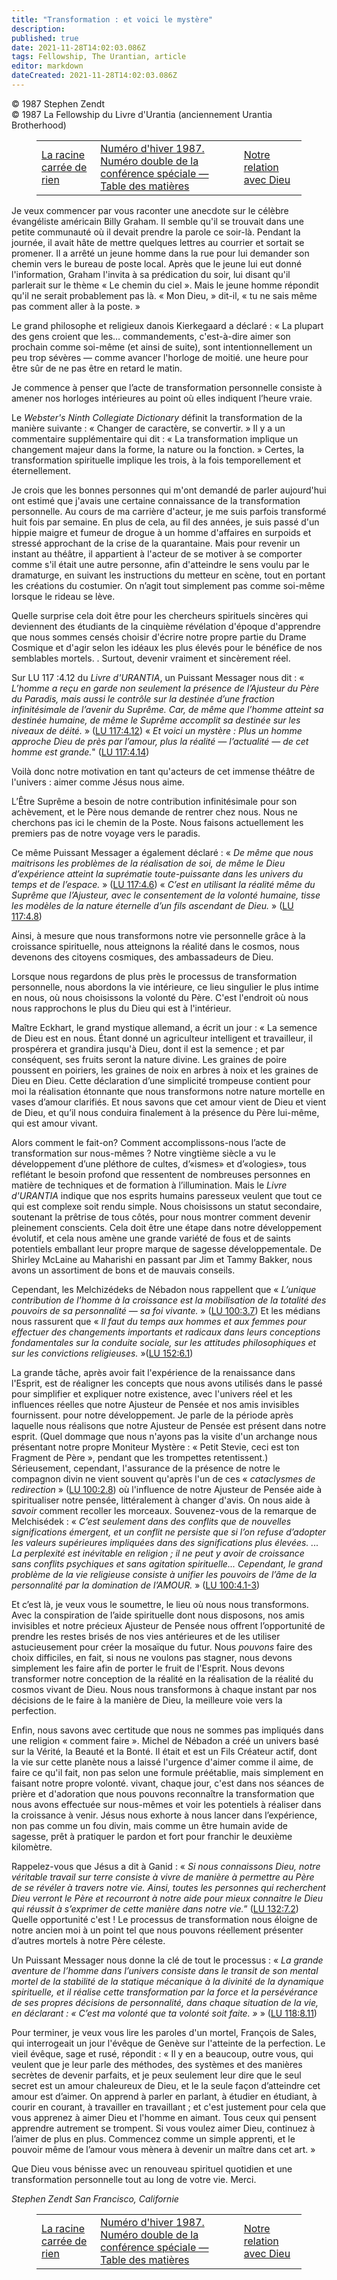 ```yaml
---
title: "Transformation : et voici le mystère"
description: 
published: true
date: 2021-11-28T14:02:03.086Z
tags: Fellowship, The Urantian, article
editor: markdown
dateCreated: 2021-11-28T14:02:03.086Z
---
```


<p class="v-card v-sheet theme--light grey lighten-3 px-2">© 1987 Stephen Zendt<br>© 1987 La Fellowship du Livre d'Urantia (anciennement Urantia Brotherhood)</p>
<figure class="table chapter-navigator">
  <table>
    <tbody>
      <tr>
        <td>
        <a href="/fr/article/Curt_Cloninger/The_square_root_of_nothing">
          <span class="mdi mdi-arrow-left-drop-circle"></span><span class="pl-2">La racine carrée de rien</span>
        </a>
        </td>
        <td>
        <a href="/fr/index/articles_the_urantian#numéro-d'hiver-1987-numéro-double-de-la-conférence-spéciale">
          <span class="mdi mdi-book-open-variant"></span><span class="pl-2">Numéro d'hiver 1987. Numéro double de la conférence spéciale — Table des matières</span>
        </a>
        </td>
        <td>
        <a href="/fr/article/Eileen_Laurence/Our_relationship_with_God">
          <span class="pr-2">Notre relation avec Dieu</span><span class="mdi mdi-arrow-right-drop-circle"></span>
        </a>
        </td>
      </tr>
    </tbody>
  </table>
</figure>



Je veux commencer par vous raconter une anecdote sur le célèbre évangéliste américain Billy Graham. Il semble qu'il se trouvait dans une petite communauté où il devait prendre la parole ce soir-là. Pendant la journée, il avait hâte de mettre quelques lettres au courrier et sortait se promener. Il a arrêté un jeune homme dans la rue pour lui demander son chemin vers le bureau de poste local. Après que le jeune lui eut donné l'information, Graham l'invita à sa prédication du soir, lui disant qu'il parlerait sur le thème « Le chemin du ciel ». Mais le jeune homme répondit qu'il ne serait probablement pas là. « Mon Dieu, » dit-il, « tu ne sais même pas comment aller à la poste. »

Le grand philosophe et religieux danois Kierkegaard a déclaré : « La plupart des gens croient que les… commandements, c'est-à-dire aimer son prochain comme soi-même (et ainsi de suite), sont intentionnellement un peu trop sévères — comme avancer l'horloge de moitié. une heure pour être sûr de ne pas être en retard le matin.

Je commence à penser que l’acte de transformation personnelle consiste à amener nos horloges intérieures au point où elles indiquent l’heure vraie.

Le _Webster's Ninth Collegiate Dictionary_ définit la transformation de la manière suivante : « Changer de caractère, se convertir. » Il y a un commentaire supplémentaire qui dit : « La transformation implique un changement majeur dans la forme, la nature ou la fonction. » Certes, la transformation spirituelle implique les trois, à la fois temporellement et éternellement.

Je crois que les bonnes personnes qui m'ont demandé de parler aujourd'hui ont estimé que j'avais une certaine connaissance de la transformation personnelle. Au cours de ma carrière d'acteur, je me suis parfois transformé huit fois par semaine. En plus de cela, au fil des années, je suis passé d'un hippie maigre et fumeur de drogue à un homme d'affaires en surpoids et stressé approchant de la crise de la quarantaine. Mais pour revenir un instant au théâtre, il appartient à l'acteur de se motiver à se comporter comme s'il était une autre personne, afin d'atteindre le sens voulu par le dramaturge, en suivant les instructions du metteur en scène, tout en portant les créations du costumier. On n’agit tout simplement pas comme soi-même lorsque le rideau se lève.

Quelle surprise cela doit être pour les chercheurs spirituels sincères qui deviennent des étudiants de la cinquième révélation d'époque d'apprendre que nous sommes censés choisir d'écrire notre propre partie du Drame Cosmique et d'agir selon les idéaux les plus élevés pour le bénéfice de nos semblables mortels. . Surtout, devenir vraiment et sincèrement réel.

Sur LU 117 :4.12 du _Livre d'URANTIA_, un Puissant Messager nous dit : « _L’homme a reçu en garde non seulement la présence de l’Ajusteur du Père du Paradis, mais aussi le contrôle sur la destinée d’une fraction infinitésimale de l’avenir du Suprême. Car, de même que l’homme atteint sa destinée humaine, de même le Suprême accomplit sa destinée sur les niveaux de déité._ » ([LU 117:4.12](/fr/The_Urantia_Book/117#p4_12)) « _Et voici un mystère : Plus un homme approche Dieu de près par l’amour, plus la réalité — l’actualité — de cet homme est grande._" ([LU 117:4.14](/fr/The_Urantia_Book/117#p4_14))

Voilà donc notre motivation en tant qu'acteurs de cet immense théâtre de l'univers : aimer comme Jésus nous aime.

L’Être Suprême a besoin de notre contribution infinitésimale pour son achèvement, et le Père nous demande de rentrer chez nous. Nous ne cherchons pas ici le chemin de la Poste. Nous faisons actuellement les premiers pas de notre voyage vers le paradis.

Ce même Puissant Messager a également déclaré : « _De même que nous maitrisons les problèmes de la réalisation de soi, de même le Dieu d’expérience atteint la suprématie toute-puissante dans les univers du temps et de l’espace._ » ([LU 117:4.6](/fr/The_Urantia_Book/117#p4_6)) « _C’est en utilisant la réalité même du Suprême que l’Ajusteur, avec le consentement de la volonté humaine, tisse les modèles de la nature éternelle d’un fils ascendant de Dieu._ » ([LU 117:4.8](/fr/The_Urantia_Book/117#p4_8))

Ainsi, à mesure que nous transformons notre vie personnelle grâce à la croissance spirituelle, nous atteignons la réalité dans le cosmos, nous devenons des citoyens cosmiques, des ambassadeurs de Dieu.

Lorsque nous regardons de plus près le processus de transformation personnelle, nous abordons la vie intérieure, ce lieu singulier le plus intime en nous, où nous choisissons la volonté du Père. C'est l'endroit où nous nous rapprochons le plus du Dieu qui est à l'intérieur.

Maître Eckhart, le grand mystique allemand, a écrit un jour : « La semence de Dieu est en nous. Étant donné un agriculteur intelligent et travailleur, il prospérera et grandira jusqu'à Dieu, dont il est la semence ; et par conséquent, ses fruits seront la nature divine. Les graines de poire poussent en poiriers, les graines de noix en arbres à noix et les graines de Dieu en Dieu. Cette déclaration d’une simplicité trompeuse contient pour moi la réalisation étonnante que nous transformons notre nature mortelle en vases d’amour clarifiés. Et nous savons que cet amour vient de Dieu et vient de Dieu, et qu’il nous conduira finalement à la présence du Père lui-même, qui est amour vivant.

Alors comment le fait-on? Comment accomplissons-nous l’acte de transformation sur nous-mêmes ? Notre vingtième siècle a vu le développement d’une pléthore de cultes, d’«ismes» et d’«ologies», tous reflétant le besoin profond que ressentent de nombreuses personnes en matière de techniques et de formation à l’illumination. Mais le _Livre d'URANTIA_ indique que nos esprits humains paresseux veulent que tout ce qui est complexe soit rendu simple. Nous choisissons un statut secondaire, soutenant la prêtrise de tous côtés, pour nous montrer comment devenir pleinement conscients. Cela doit être une étape dans notre développement évolutif, et cela nous amène une grande variété de fous et de saints potentiels emballant leur propre marque de sagesse développementale. De Shirley McLaine au Maharishi en passant par Jim et Tammy Bakker, nous avons un assortiment de bons et de mauvais conseils.

Cependant, les Melchizédeks de Nébadon nous rappellent que « _L’unique contribution de l’homme à la croissance est la mobilisation de la totalité des pouvoirs de sa personnalité — sa foi vivante._ » ([LU 100:3.7](/fr/The_Urantia_Book/100#p3_7)) Et les médians nous rassurent que « _Il faut du temps aux hommes et aux femmes pour effectuer des changements importants et radicaux dans leurs conceptions fondamentales sur la conduite sociale, sur les attitudes philosophiques et sur les convictions religieuses._ »([LU 152:6.1](/fr/The_Urantia_Book/152#p6_1))

La grande tâche, après avoir fait l'expérience de la renaissance dans l'Esprit, est de réaligner les concepts que nous avons utilisés dans le passé pour simplifier et expliquer notre existence, avec l'univers réel et les influences réelles que notre Ajusteur de Pensée et nos amis invisibles fournissent. pour notre développement. Je parle de la période après laquelle nous réalisons que notre Ajusteur de Pensée est présent dans notre esprit. (Quel dommage que nous n'ayons pas la visite d'un archange nous présentant notre propre Moniteur Mystère : « Petit Stevie, ceci est ton Fragment de Père », pendant que les trompettes retentissent.) Sérieusement, cependant, l'assurance de la présence de notre le compagnon divin ne vient souvent qu'après l'un de ces « _cataclysmes de redirection_ » ([LU 100:2.8](/fr/The_Urantia_Book/100#p2_8)) où l'influence de notre Ajusteur de Pensée aide à spiritualiser notre pensée, littéralement à changer d'avis. On nous aide à _savoir_ comment recoller les morceaux. Souvenez-vous de la remarque de Melchisédek : « _C’est seulement dans des conflits que de nouvelles significations émergent, et un conflit ne persiste que si l’on refuse d’adopter les valeurs supérieures impliquées dans des significations plus élevées. ... La perplexité est inévitable en religion ; il ne peut y avoir de croissance sans conflits psychiques et sans agitation spirituelle... Cependant, le grand problème de la vie religieuse consiste à unifier les pouvoirs de l’âme de la personnalité par la domination de l’AMOUR._ » ([LU 100:4.1-3](/fr/The_Urantia_Book/100#p4_1))

Et c’est là, je veux vous le soumettre, le lieu où nous nous transformons. Avec la conspiration de l’aide spirituelle dont nous disposons, nos amis invisibles et notre précieux Ajusteur de Pensée nous offrent l’opportunité de prendre les restes brisés de nos vies antérieures et de les utiliser astucieusement pour créer la mosaïque du futur. Nous _pouvons_ faire des choix difficiles, en fait, si nous ne voulons pas stagner, nous devons simplement les faire afin de porter le fruit de l'Esprit. Nous devons transformer notre conception de la réalité en la réalisation de la réalité du cosmos vivant de Dieu. Nous nous transformons à chaque instant par nos décisions de le faire à la manière de Dieu, la meilleure voie vers la perfection.

Enfin, nous savons avec certitude que nous ne sommes pas impliqués dans une religion « comment faire ». Michel de Nébadon a créé un univers basé sur la Vérité, la Beauté et la Bonté. Il était et est un Fils Créateur actif, dont la vie sur cette planète nous a laissé l'urgence d'aimer comme il aime, de faire ce qu'il fait, non pas selon une formule préétablie, mais simplement en faisant notre propre volonté. vivant, chaque jour, c'est dans nos séances de prière et d'adoration que nous pouvons reconnaître la transformation que nous avons effectuée sur nous-mêmes et voir les potentiels à réaliser dans la croissance à venir. Jésus nous exhorte à nous lancer dans l’expérience, non pas comme un fou divin, mais comme un être humain avide de sagesse, prêt à pratiquer le pardon et fort pour franchir le deuxième kilomètre.

Rappelez-vous que Jésus a dit à Ganid : « _Si nous connaissons Dieu, notre véritable travail sur terre consiste à vivre de manière à permettre au Père de se révéler à travers notre vie. Ainsi, toutes les personnes qui recherchent Dieu verront le Père et recourront à notre aide pour mieux connaitre le Dieu qui réussit à s’exprimer de cette manière dans notre vie._” ([LU 132:7.2](/fr/The_Urantia_Book/132#p7_2)) Quelle opportunité c'est ! Le processus de transformation nous éloigne de notre ancien moi à un point tel que nous pouvons réellement présenter d’autres mortels à notre Père céleste.

Un Puissant Messager nous donne la clé de tout le processus : « _La grande aventure de l’homme dans l’univers consiste dans le transit de son mental mortel de la stabilité de la statique mécanique à la divinité de la dynamique spirituelle, et il réalise cette transformation par la force et la persévérance de ses propres décisions de personnalité, dans chaque situation de la vie, en déclarant : « C’est ma volonté que ta volonté soit faite. »_ » ([LU 118:8.11](/fr/The_Urantia_Book/118#p8_11))

Pour terminer, je veux vous lire les paroles d'un mortel, François de Sales, qui interrogeait un jour l'évêque de Genève sur l'atteinte de la perfection. Le vieil évêque, sage et rusé, répondit : « Il y en a beaucoup, outre vous, qui veulent que je leur parle des méthodes, des systèmes et des manières secrètes de devenir parfaits, et je peux seulement leur dire que le seul secret est un amour chaleureux de Dieu, et le la seule façon d’atteindre cet amour est d’aimer. On apprend à parler en parlant, à étudier en étudiant, à courir en courant, à travailler en travaillant ; et c'est justement pour cela que vous apprenez à aimer Dieu et l'homme en aimant. Tous ceux qui pensent apprendre autrement se trompent. Si vous voulez aimer Dieu, continuez à l’aimer de plus en plus. Commencez comme un simple apprenti, et le pouvoir même de l’amour vous mènera à devenir un maître dans cet art. »

Que Dieu vous bénisse avec un renouveau spirituel quotidien et une transformation personnelle tout au long de votre vie. Merci.

_Stephen Zendt_
_San Francisco, Californie_



<figure class="table chapter-navigator">
  <table>
    <tbody>
      <tr>
        <td>
        <a href="/fr/article/Curt_Cloninger/The_square_root_of_nothing">
          <span class="mdi mdi-arrow-left-drop-circle"></span><span class="pl-2">La racine carrée de rien</span>
        </a>
        </td>
        <td>
        <a href="/fr/index/articles_the_urantian#numéro-d'hiver-1987-numéro-double-de-la-conférence-spéciale">
          <span class="mdi mdi-book-open-variant"></span><span class="pl-2">Numéro d'hiver 1987. Numéro double de la conférence spéciale — Table des matières</span>
        </a>
        </td>
        <td>
        <a href="/fr/article/Eileen_Laurence/Our_relationship_with_God">
          <span class="pr-2">Notre relation avec Dieu</span><span class="mdi mdi-arrow-right-drop-circle"></span>
        </a>
        </td>
      </tr>
    </tbody>
  </table>
</figure>
